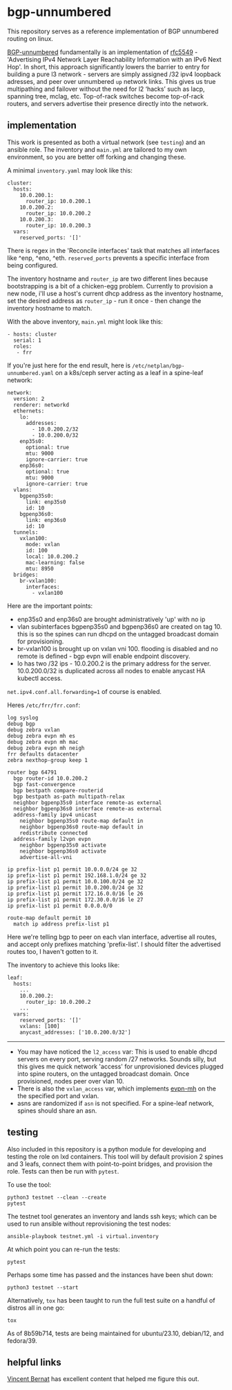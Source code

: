 # bgp-unnumbered

This repository serves as a reference implementation of BGP unnumbered routing on linux.

[BGP-unnumbered](https://www.oreilly.com/library/view/bgp-in-the/9781491983416/ch04.html) fundamentally is an implementation of [rfc5549](https://www.rfc-editor.org/rfc/rfc5549) - 'Advertising IPv4 Network Layer Reachability Information with an IPv6 Next Hop'.  In short, this approach significantly lowers the barrier to entry for building a pure l3 network - servers are simply assigned /32 ipv4 loopback adresses, and peer over unnumbered `up` network links.  This gives us true multipathing and failover without the need for l2 ‘hacks’ such as lacp, spanning tree, mclag, etc.  Top-of-rack switches become top-of-rack routers, and servers advertise their presence directly into the network.

## implementation

This work is presented as both a virtual network (see `testing`) and an ansible role.  The inventory and `main.yml` are tailored to my own environment, so you are better off forking and changing these.

A minimal `inventory.yaml` may look like this:

```
cluster:
  hosts:
    10.0.200.1:
      router_ip: 10.0.200.1
    10.0.200.2:
      router_ip: 10.0.200.2
    10.0.200.3:
      router_ip: 10.0.200.3
  vars:
    reserved_ports: '[]'
```

There is regex in the 'Reconcile interfaces' task that matches all interfaces like ^enp, ^eno, ^eth.  `reserved_ports` prevents a specific interface from being configured.

The inventory hostname and `router_ip` are two different lines because bootstrapping is a bit of a chicken-egg problem.  Currently to provision a new node, i'll use a host's current dhcp address as the inventory hostname, set the desired address as `router_ip` - run it once - then change the inventory hostname to match.

With the above inventory, `main.yml` might look like this:

```
- hosts: cluster
  serial: 1
  roles:
   - frr
```

If you're just here for the end result, here is `/etc/netplan/bgp-unnumbered.yaml` on a k8s/ceph server acting as a leaf in a spine-leaf network:

```
network:
  version: 2
  renderer: networkd
  ethernets:
    lo:
      addresses:
        - 10.0.200.2/32
        - 10.0.200.0/32
    enp35s0:
      optional: true
      mtu: 9000
      ignore-carrier: true
    enp36s0:
      optional: true
      mtu: 9000
      ignore-carrier: true
  vlans:
    bgpenp35s0:
      link: enp35s0
      id: 10
    bgpenp36s0:
      link: enp36s0
      id: 10
  tunnels:
    vxlan100:
      mode: vxlan
      id: 100
      local: 10.0.200.2
      mac-learning: false
      mtu: 8950
  bridges:
    br-vxlan100:
      interfaces:
        - vxlan100
```

Here are the important points:

- enp35s0 and enp36s0 are brought administratively 'up' with no ip
- vlan subinterfaces bgpenp35s0 and bgpenp36s0 are created on tag 10.  this is so the spines can run dhcpd on the untagged broadcast domain for provisioning.
- br-vxlan100 is brought up on vxlan vni 100.  flooding is disabled and no remote is defined - bgp evpn will enable endpoint discovery.
- lo has two /32 ips - 10.0.200.2 is the primary address for the server.  10.0.200.0/32 is duplicated across all nodes to enable anycast HA kubectl access.

`net.ipv4.conf.all.forwarding=1` of course is enabled.

Heres `/etc/frr/frr.conf`:

```
log syslog
debug bgp
debug zebra vxlan
debug zebra evpn mh es
debug zebra evpn mh mac
debug zebra evpn mh neigh
frr defaults datacenter
zebra nexthop-group keep 1

router bgp 64791
  bgp router-id 10.0.200.2
  bgp fast-convergence
  bgp bestpath compare-routerid
  bgp bestpath as-path multipath-relax
  neighbor bgpenp35s0 interface remote-as external
  neighbor bgpenp36s0 interface remote-as external
  address-family ipv4 unicast
    neighbor bgpenp35s0 route-map default in
    neighbor bgpenp36s0 route-map default in
    redistribute connected
  address-family l2vpn evpn
    neighbor bgpenp35s0 activate
    neighbor bgpenp36s0 activate
    advertise-all-vni

ip prefix-list p1 permit 10.0.0.0/24 ge 32
ip prefix-list p1 permit 192.168.1.0/24 ge 32
ip prefix-list p1 permit 10.0.100.0/24 ge 32
ip prefix-list p1 permit 10.0.200.0/24 ge 32
ip prefix-list p1 permit 172.16.0.0/16 le 26
ip prefix-list p1 permit 172.30.0.0/16 le 27
ip prefix-list p1 permit 0.0.0.0/0

route-map default permit 10
  match ip address prefix-list p1
```

Here we're telling bgp to peer on each vlan interface, advertise all routes, and accept only prefixes matching 'prefix-list'.  I should filter the advertised routes too, I haven't gotten to it.

The inventory to achieve this looks like:

```
leaf:
  hosts:
    ...
    10.0.200.2:
      router_ip: 10.0.200.2
    ...
  vars:
    reserved_ports: '[]'
    vxlans: [100]
    anycast_addresses: ['10.0.200.0/32']
```

---

- You may have noticed the `l2_access` var:  This is used to enable dhcpd servers on every port, serving random /27 networks.  Sounds silly, but this gives me quick network 'access' for unprovisioned devices plugged into spine routers, on the untagged broadcast domain.  Once provisioned, nodes peer over vlan 10.
- There is also the `vxlan_access` var, which implements [evpn-mh](https://signal.nih.earth/posts/evpn-mh/) on the the specified port and vxlan.
- asns are randomized if `asn` is not specified.  For a spine-leaf network, spines should share an asn.

## testing

Also included in this repository is a python module for developing and testing the role on lxd containers.  This tool will by default provision 2 spines and 3 leafs, connect them with point-to-point bridges, and provision the role.  Tests can then be run with `pytest`.

To use the tool:

```
python3 testnet --clean --create
pytest
```

The testnet tool generates an inventory and lands ssh keys; which can be used to run ansible without reprovisioning the test nodes:

```
ansible-playbook testnet.yml -i virtual.inventory
```

At which point you can re-run the tests:

```
pytest
```

Perhaps some time has passed and the instances have been shut down:

```
python3 testnet --start
```

Alternatively, `tox` has been taught to run the full test suite on a handful of distros all in one go:

```
tox
```

As of 8b59b714, tests are being maintained for ubuntu/23.10, debian/12, and fedora/39.

## helpful links

[Vincent Bernat](https://vincent.bernat.ch/en/blog/2017-vxlan-bgp-evpn) has excellent content that helped me figure this out.
